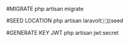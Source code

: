 #MIGRATE
php artisan migrate

#SEED LOCATION
php artisan laravolt:indonesia:seed

#GENERATE KEY JWT
php artisan jwt:secret